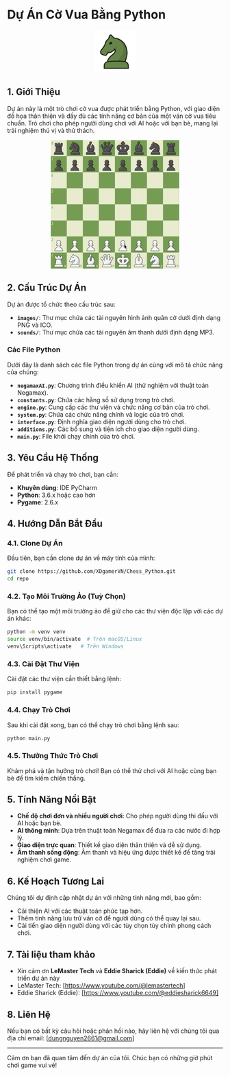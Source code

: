 # **Dự Án Cờ Vua Bằng Python**

<div align="center">
    <img src="images/logo.png" alt="Ảnh gif gameplay" width="100" height="100">
</div>

## 1. Giới Thiệu

Dự án này là một trò chơi cờ vua được phát triển bằng Python, với giao diện đồ họa thân thiện và đầy đủ các tính năng cơ bản của một ván cờ vua tiêu chuẩn. Trò chơi cho phép người dùng chơi với AI hoặc với bạn bè, mang lại trải nghiệm thú vị và thử thách.

<div align="center">
    <img src="images/gameplay.gif" alt="Ảnh gif gameplay" width="300" height="300">
</div>


## 2. Cấu Trúc Dự Án

Dự án được tổ chức theo cấu trúc sau:

- **`images/`**: Thư mục chứa các tài nguyên hình ảnh quân cờ dưới định dạng PNG và ICO.
- **`sounds/`**: Thư mục chứa các tài nguyên âm thanh dưới định dạng MP3.

### Các File Python

Dưới đây là danh sách các file Python trong dự án cùng với mô tả chức năng của chúng:

- **`negamaxAI.py`**: Chương trình điều khiển AI (thử nghiệm với thuật toán Negamax).
- **`constants.py`**: Chứa các hằng số sử dụng trong trò chơi.
- **`engine.py`**: Cung cấp các thư viện và chức năng cơ bản của trò chơi.
- **`system.py`**: Chứa các chức năng chính và logic của trò chơi.
- **`interface.py`**: Định nghĩa giao diện người dùng cho trò chơi.
- **`additions.py`**: Các bổ sung và tiện ích cho giao diện người dùng.
- **`main.py`**: File khởi chạy chính của trò chơi.

## 3. Yêu Cầu Hệ Thống

Để phát triển và chạy trò chơi, bạn cần:

- **Khuyên dùng**: IDE PyCharm
- **Python**: 3.6.x hoặc cao hơn
- **Pygame**: 2.6.x

## 4. Hướng Dẫn Bắt Đầu

### 4.1. Clone Dự Án

Đầu tiên, bạn cần clone dự án về máy tính của mình:

```bash
git clone https://github.com/XDgamerVN/Chess_Python.git
cd repo
```

### 4.2. Tạo Môi Trường Ảo (Tuỳ Chọn)

Bạn có thể tạo một môi trường ảo để giữ cho các thư viện độc lập với các dự án khác:

```bash
python -m venv venv
source venv/bin/activate  # Trên macOS/Linux
venv\Scripts\activate   # Trên Windows
```

### 4.3. Cài Đặt Thư Viện

Cài đặt các thư viện cần thiết bằng lệnh:

```bash
pip install pygame
```

### 4.4. Chạy Trò Chơi

Sau khi cài đặt xong, bạn có thể chạy trò chơi bằng lệnh sau:

```bash
python main.py
```

### 4.5. Thưởng Thức Trò Chơi

Khám phá và tận hưởng trò chơi! Bạn có thể thử chơi với AI hoặc cùng bạn bè để tìm kiếm chiến thắng.

## 5. Tính Năng Nổi Bật

- **Chế độ chơi đơn và nhiều người chơi**: Cho phép người dùng thi đấu với AI hoặc bạn bè.
- **AI thông minh**: Dựa trên thuật toán Negamax để đưa ra các nước đi hợp lý.
- **Giao diện trực quan**: Thiết kế giao diện thân thiện và dễ sử dụng.
- **Âm thanh sống động**: Âm thanh và hiệu ứng được thiết kế để tăng trải nghiệm chơi game.

## 6. Kế Hoạch Tương Lai

Chúng tôi dự định cập nhật dự án với những tính năng mới, bao gồm:

- Cải thiện AI với các thuật toán phức tạp hơn.
- Thêm tính năng lưu trữ ván cờ để người dùng có thể quay lại sau.
- Cải tiến giao diện người dùng với các tùy chọn tùy chỉnh phong cách chơi.

## 7. Tài liệu tham khảo
- Xin cảm ơn **LeMaster Tech** và **Eddie Sharick (Eddie)** về kiến thức phát triển dự án này
- LeMaster Tech: [https://www.youtube.com/@lemastertech]
- Eddie Sharick (Eddie): [https://www.youtube.com/@eddiesharick6649]

## 8. Liên Hệ

Nếu bạn có bất kỳ câu hỏi hoặc phản hồi nào, hãy liên hệ với chúng tôi qua địa chỉ email: [dungnguyen2661@gmail.com]

---

Cảm ơn bạn đã quan tâm đến dự án của tôi. Chúc bạn có những giờ phút chơi game vui vẻ!
